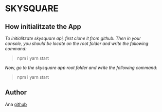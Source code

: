 
# SKYSQUARE

## **How initialitzate the App**

*To initialitzate skysquare api, first clone it from github. Then in your console, you should be locate on the root folder and write the following command:*

> npm i
> yarn start


*Now, go to the skysquare app root folder and write the following command:*

> npm i
> yarn start


## **Author**

Ana [github](https://github.com/anasanjuan)


